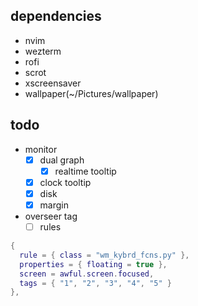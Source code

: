 ## dependencies
- nvim
- wezterm
- rofi
- scrot
- xscreensaver
- wallpaper(~/Pictures/wallpaper)

## todo
- monitor
    - [x] dual graph
        - [x] realtime tooltip
    - [x] clock tooltip
    - [x] disk
    - [x] margin
- overseer tag
    - [ ] rules

```lua
{
  rule = { class = "wm_kybrd_fcns.py" },
  properties = { floating = true },
  screen = awful.screen.focused,
  tags = { "1", "2", "3", "4", "5" }
},
```
